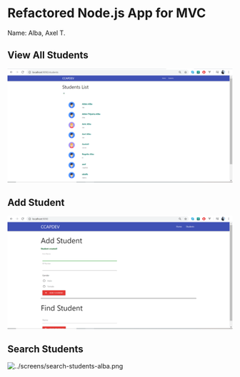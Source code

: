 # Refactored Node.js App for MVC

Name: Alba, Axel T.

## View All Students

![../screens/view-all-alba.png](screens/view-all-alba.png)

## Add Student

![../screens/add-student-alba.png](screens/add-student-alba.png)

## Search Students

![../screens/search-students-alba.png](screens/search-students-alba.png)
